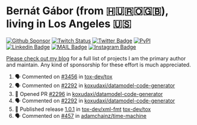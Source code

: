 # Bernát Gábor (from 🇭🇺🇷🇴🇬🇧), living in Los Angeles 🇺🇸

[![Github Sponsor](https://img.shields.io/static/v1?label=Sponsor&message=%E2%9D%A4&logo=GitHub&link=https://github.com/sponsors/gaborbernat&style=flat-square)](https://github.com/sponsors/gaborbernat)
[![Twitch Status](https://img.shields.io/twitch/status/gaborbernat?style=flat-square)](https://www.twitch.tv/gaborbernat)
[![Twitter Badge](https://img.shields.io/badge/-@gjbernat-1ca0f1?style=flat-square&labelColor=1ca0f1&logo=twitter&logoColor=white&link=https://twitter.com/gjbernat)](https://twitter.com/gjbernat)
[![PyPI](https://img.shields.io/badge/-gaborbernat-0073b7?style=flat-square&logo=Python&logoColor=white&link=https://pypi.org/user/gaborbernat/)](https://pypi.org/user/gaborbernat/)
[![Linkedin Badge](https://img.shields.io/badge/-gaborbernat-blue?style=flat-square&logo=Linkedin&logoColor=white&link=https://www.linkedin.com/in/gaborbernat/)](https://www.linkedin.com/in/gaborbernat/)
[![MAIL Badge](https://img.shields.io/badge/-gaborjbernat@gmail.com-c14438?style=flat-square&logo=Gmail&logoColor=white&link=mailto:gaborjbernat@gmail.com)](mailto:gaborjbernat@gmail.com)
[![Instagram Badge](https://img.shields.io/badge/-@gabor__bernat-845EC2?style=flat-square&labelColor=white&logo=Instagram&link=https://instagram.com/gabor_bernat/)](https://instagram.com/gabor_bernat)

[Please check out my blog](https://bernat.tech/about/) for a full list of projects I am the primary author and maintain.
Any kind of sponsorship for these effort is much appreciated.

<!--START_SECTION:activity-->

1. 🗣 Commented on [#3456](https://github.com/tox-dev/tox/issues/3456#issuecomment-2629450850) in [tox-dev/tox](https://github.com/tox-dev/tox)
2. 🗣 Commented on [#2292](https://github.com/koxudaxi/datamodel-code-generator/pull/2292#issuecomment-2629236705) in [koxudaxi/datamodel-code-generator](https://github.com/koxudaxi/datamodel-code-generator)
3. 💪 Opened PR [#2296](https://github.com/koxudaxi/datamodel-code-generator/pull/2296) in [koxudaxi/datamodel-code-generator](https://github.com/koxudaxi/datamodel-code-generator)
4. 🗣 Commented on [#2292](https://github.com/koxudaxi/datamodel-code-generator/pull/2292#issuecomment-2629224710) in [koxudaxi/datamodel-code-generator](https://github.com/koxudaxi/datamodel-code-generator)
5. 🚀 Published release [1.0.1](https://github.com/tox-dev/xml-fmt/releases/tag/1.0.1) in [tox-dev/xml-fmt](https://github.com/tox-dev/xml-fmt)
   [tox-dev/tox](https://github.com/tox-dev/tox)
5. 🗣 Commented on [#457](https://github.com/adamchainz/time-machine/pull/457#issuecomment-2197730644) in
[adamchainz/time-machine](https://github.com/adamchainz/time-machine)
<!--END_SECTION:activity-->
